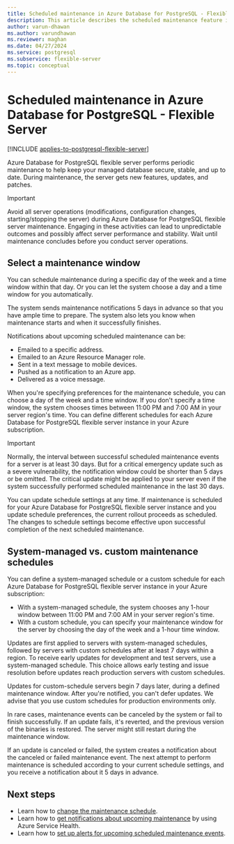 ```yaml
---
title: Scheduled maintenance in Azure Database for PostgreSQL - Flexible Server
description: This article describes the scheduled maintenance feature in Azure Database for PostgreSQL - Flexible Server.
author: varun-dhawan
ms.author: varundhawan
ms.reviewer: maghan
ms.date: 04/27/2024
ms.service: postgresql
ms.subservice: flexible-server
ms.topic: conceptual
---
```


# Scheduled maintenance in Azure Database for PostgreSQL - Flexible Server

[!INCLUDE [applies-to-postgresql-flexible-server](~/reusable-content/ce-skilling/azure/includes/postgresql/includes/applies-to-postgresql-flexible-server.md)]

Azure Database for PostgreSQL flexible server performs periodic maintenance to help keep your managed database secure, stable, and up to date. During maintenance, the server gets new features, updates, and patches.

> [!IMPORTANT]
> Avoid all server operations (modifications, configuration changes, starting/stopping the server) during Azure Database for PostgreSQL flexible server maintenance. Engaging in these activities can lead to unpredictable outcomes and possibly affect server performance and stability. Wait until maintenance concludes before you conduct server operations.

## Select a maintenance window

You can schedule maintenance during a specific day of the week and a time window within that day. Or you can let the system choose a day and a time window for you automatically.

The system sends maintenance notifications 5 days in advance so that you have ample time to prepare. The system also lets you know when maintenance starts and when it successfully finishes.

Notifications about upcoming scheduled maintenance can be:

* Emailed to a specific address.
* Emailed to an Azure Resource Manager role.
* Sent in a text message to mobile devices.
* Pushed as a notification to an Azure app.
* Delivered as a voice message.

When you're specifying preferences for the maintenance schedule, you can choose a day of the week and a time window. If you don't specify a time window, the system chooses times between 11:00 PM and 7:00 AM in your server region's time. You can define different schedules for each Azure Database for PostgreSQL flexible server instance in your Azure subscription.

> [!IMPORTANT]
> Normally, the interval between successful scheduled maintenance events for a server is at least 30 days. But for a critical emergency update such as a severe vulnerability, the notification window could be shorter than 5 days or be omitted. The critical update might be applied to your server even if the system successfully performed scheduled maintenance in the last 30 days.

You can update schedule settings at any time. If maintenance is scheduled for your Azure Database for PostgreSQL flexible server instance and you update schedule preferences, the current rollout proceeds as scheduled. The changes to schedule settings become effective upon successful completion of the next scheduled maintenance.

## System-managed vs. custom maintenance schedules

You can define a system-managed schedule or a custom schedule for each Azure Database for PostgreSQL flexible server instance in your Azure subscription:  

* With a system-managed schedule, the system chooses any 1-hour window between 11:00 PM and 7:00 AM in your server region's time.
* With a custom schedule, you can specify your maintenance window for the server by choosing the day of the week and a 1-hour time window.

Updates are first applied to servers with system-managed schedules, followed by servers with custom schedules after at least 7 days within a region. To receive early updates for development and test servers, use a system-managed schedule. This choice allows early testing and issue resolution before updates reach production servers with custom schedules.

Updates for custom-schedule servers begin 7 days later, during a defined maintenance window. After you're notified, you can't defer updates. We advise that you use custom schedules for production environments only.

In rare cases, maintenance events can be canceled by the system or fail to finish successfully. If an update fails, it's reverted, and the previous version of the binaries is restored. The server might still restart during the maintenance window.

If an update is canceled or failed, the system creates a notification about the canceled or failed maintenance event. The next attempt to perform maintenance is scheduled according to your current schedule settings, and you receive a notification about it 5 days in advance.

## Next steps

* Learn how to [change the maintenance schedule](how-to-maintenance-portal.md).
* Learn how to [get notifications about upcoming maintenance](../../service-health/service-notifications.md) by using Azure Service Health.
* Learn how to [set up alerts for upcoming scheduled maintenance events](../../service-health/resource-health-alert-monitor-guide.md).
